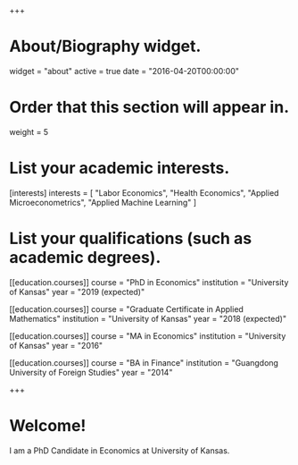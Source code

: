 +++
# About/Biography widget.
widget = "about"
active = true
date = "2016-04-20T00:00:00"

# Order that this section will appear in.
weight = 5

# List your academic interests.
[interests]
  interests = [
    "Labor Economics",
    "Health Economics",
    "Applied Microeconometrics",
    "Applied Machine Learning"
  ]

# List your qualifications (such as academic degrees).
[[education.courses]]
  course = "PhD in Economics"
  institution = "University of Kansas"
  year = "2019 (expected)"

[[education.courses]]
  course = "Graduate Certificate in Applied Mathematics"
  institution = "University of Kansas"
  year = "2018 (expected)"

[[education.courses]]
  course = "MA in Economics"
  institution = "University of Kansas"
  year = "2016"

[[education.courses]]
  course = "BA in Finance"
  institution = "Guangdong University of Foreign Studies"
  year = "2014"
 
+++

# Welcome!

I am a PhD Candidate in Economics at University of Kansas. 
